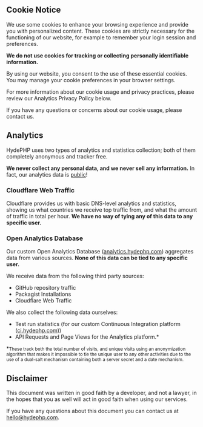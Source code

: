 ## Cookie Notice

We use some cookies to enhance your browsing experience and provide you with personalized content.
These cookies are strictly necessary for the functioning of our website, for example to remember your login session and preferences.

**We do not use cookies for tracking or collecting personally identifiable information.**

By using our website, you consent to the use of these essential cookies. You may manage your cookie preferences in your browser settings.

For more information about our cookie usage and privacy practices, please review our Analytics Privacy Policy below.

If you have any questions or concerns about our cookie usage, please contact us.

## Analytics

HydePHP uses two types of analytics and statistics collection; both of them completely anonymous and tracker free.

**We never collect any personal data, and we never sell any information.**
In fact, our analytics data is [public](https://analytics.hydephp.com)!

### Cloudflare Web Traffic

Cloudflare provides us with basic DNS-level analytics and statistics, showing us what countries we receive top traffic from,
and what the amount of traffic in total per hour. **We have no way of tying any of this data to any specific user.**

### Open Analytics Database

Our custom Open Analytics Database ([analytics.hydephp.com](https://analytics.hydephp.com)) aggregates data from various sources.
**None of this data can be tied to any specific user.**

We receive data from the following third party sources:

- GitHub repository traffic
- Packagist Installations
- Cloudflare Web Traffic

We also collect the following data ourselves:

- Test run statistics (for our custom Continuous Integration platform ([ci.hydephp.com](https://ci.hydephp.com)))
- API Requests and Page Views for the Analytics platform.*

*<small>These track both the total number of visits, and unique visits using an anonymization algorithm that makes it
impossible to tie the unique user to any other activities due to the use of a dual-salt mechanism
containing both a server secret and a date mechanism.</small>

## Disclaimer

This document was written in good faith by a developer, and not a lawyer,
in the hopes that you as well will act in good faith when using our services.

If you have any questions about this document you can contact us at hello@hydephp.com.
